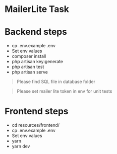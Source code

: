 # MailerLite Task

# Backend steps

- cp .env.example .env
- Set env values
- composer install
- php artisan key:generate
- php artisan test
- php artisan serve

> Please find SQL file in database folder

> Please set mailer lite token in env for unit tests

# Frontend steps

- cd resources/frontend/
- cp .env.example .env
- Set env values
- yarn
- yarn dev
